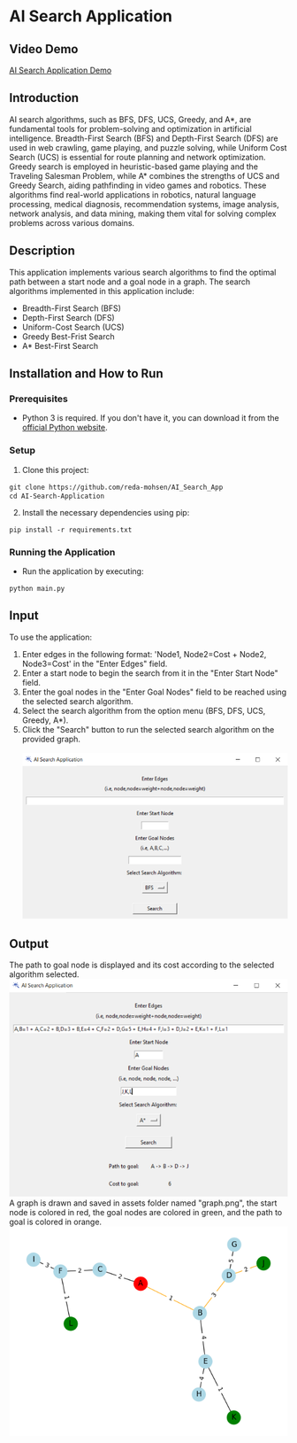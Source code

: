 # AI Search Application

## Video Demo
[AI Search Application Demo](https://youtu.be/phj-_2n4-Co)

## Introduction

AI search algorithms, such as BFS, DFS, UCS, Greedy, and A*, are fundamental tools for problem-solving and optimization in artificial intelligence. Breadth-First Search (BFS) and Depth-First Search (DFS) are used in web crawling, game playing, and puzzle solving, while Uniform Cost Search (UCS) is essential for route planning and network optimization. Greedy search is employed in heuristic-based game playing and the Traveling Salesman Problem, while A* combines the strengths of UCS and Greedy Search, aiding pathfinding in video games and robotics. These algorithms find real-world applications in robotics, natural language processing, medical diagnosis, recommendation systems, image analysis, network analysis, and data mining, making them vital for solving complex problems across various domains.

## Description
This application implements various search algorithms to find the optimal path between a start node and a goal node in a graph. The search algorithms implemented in this application include:
* Breadth-First Search (BFS)
* Depth-First Search (DFS)
* Uniform-Cost Search (UCS)
* Greedy Best-Frist Search
* A* Best-First Search

## Installation and How to Run
### Prerequisites
- Python 3 is required. If you don't have it, you can download it from the [official Python website](https://www.python.org/downloads/).
### Setup
1. Clone this project:
```
git clone https://github.com/reda-mohsen/AI_Search_App
cd AI-Search-Application
```
2. Install the necessary dependencies using pip:
```
pip install -r requirements.txt
```
### Running the Application
- Run the application by executing:
```
python main.py
```

## Input
To use the application: <br>
1. Enter edges in the following format: 'Node1, Node2=Cost + Node2, Node3=Cost' in the "Enter Edges" field. <br>
2. Enter a start node to begin the search from it in the "Enter Start Node" field. <br>
3. Enter the goal nodes in the "Enter Goal Nodes" field to be reached using the selected search algorithm. <br>
4. Select the search algorithm from the option menu (BFS, DFS, UCS, Greedy, A*). <br>
5. Click the "Search" button to run the selected search algorithm on the provided graph. <br>
<br> ![Input Screenshot](assets/gui_before.png) <br>

## Output
The path to goal node is displayed and its cost according to the selected algorithm selected.
<br> ![Output Screenshot](assets/gui_after.png) <br>
A graph is drawn and saved in assets folder named "graph.png", the start node is colored in red, the goal nodes are colored in green, and the path to goal is colored in orange.
<br> ![Output Graph](assets/graph.png) <br>
